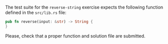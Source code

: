 The test suite for the `reverse-string` exercise expects the following function defined in the `src/lib.rs` file:
```rust
pub fn reverse(input: &str) -> String {
}
```
Please, check that a proper function and solution file are submitted.
